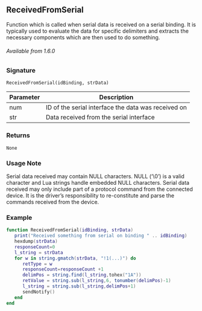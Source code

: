 ## ReceivedFromSerial

Function which is called when serial data is received on a serial binding. It is typically used to evaluate the data for specific delimiters and extracts the necessary components which are then used to do something.

###### Available from 1.6.0


### Signature

`ReceivedFromSerial(idBinding, strData)`


| Parameter | Description |
| --- | --- |
| num | ID of the serial interface the data was received on | 
| str | Data received from the serial interface |


### Returns

`None`


### Usage Note

Serial data received may contain NULL characters. NULL (‘\0’) is a valid character and Lua strings handle embedded NULL characters. Serial data received may only include part of a protocol command from the connected device. It is the driver’s responsibility to re-constitute and parse the commands received from the device.


### Example

```lua
function ReceivedFromSerial(idBinding, strData)
   print("Received something from serial on binding " .. idBinding)
   hexdump(strData)
   responseCount=0
   l_string = strData
   for w in string.gmatch(strData, "!1(...)") do
      retType = w
      responseCount=responseCount +1
      delimPos = string.find(l_string,tohex("1A"))
      retValue = string.sub(l_string,6, tonumber(delimPos)-1)
      l_string = string.sub(l_string,delimPos+1)
      sendNotify()
   end
end
```
